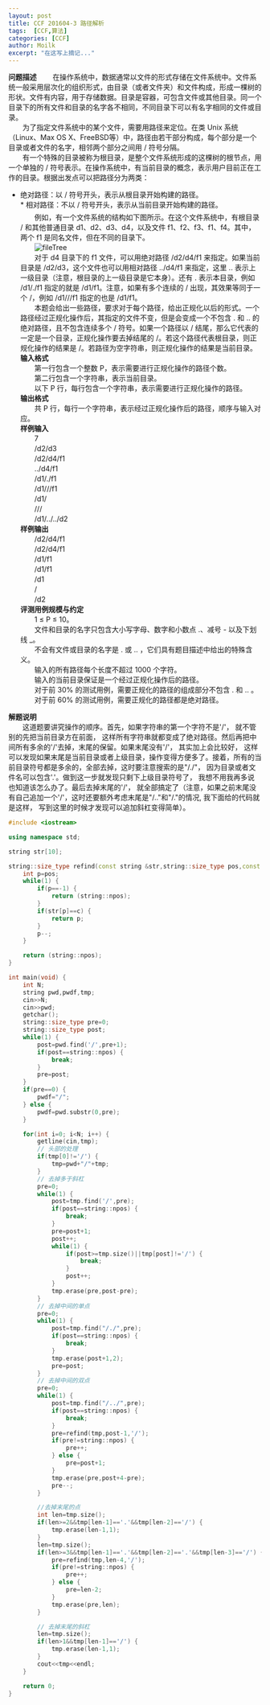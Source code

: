 ```yaml
---
layout: post
title: CCF 201604-3 路径解析
tags:  [CCF,算法]
categories: [CCF]
author: Moilk
excerpt: "在这写上摘记..."
---
```


**问题描述**
　　在操作系统中，数据通常以文件的形式存储在文件系统中。文件系统一般采用层次化的组织形式，由目录（或者文件夹）和文件构成，形成一棵树的形状。文件有内容，用于存储数据。目录是容器，可包含文件或其他目录。同一个目录下的所有文件和目录的名字各不相同，不同目录下可以有名字相同的文件或目录。  
　　为了指定文件系统中的某个文件，需要用路径来定位。在类 Unix 系统（Linux、Max OS X、FreeBSD等）中，路径由若干部分构成，每个部分是一个目录或者文件的名字，相邻两个部分之间用 / 符号分隔。  
　　有一个特殊的目录被称为根目录，是整个文件系统形成的这棵树的根节点，用一个单独的 / 符号表示。在操作系统中，有当前目录的概念，表示用户目前正在工作的目录。根据出发点可以把路径分为两类：  
* 绝对路径：以 / 符号开头，表示从根目录开始构建的路径。  
* 相对路径：不以 / 符号开头，表示从当前目录开始构建的路径。  
　　例如，有一个文件系统的结构如下图所示。在这个文件系统中，有根目录 / 和其他普通目录 d1、d2、d3、d4，以及文件 f1、f2、f3、f1、f4。其中，两个 f1 是同名文件，但在不同的目录下。  
　　![fileTree]({{site.baseurl}}/assets/images/ccf/fileTree.png)  
　　对于 d4 目录下的 f1 文件，可以用绝对路径 /d2/d4/f1 来指定。如果当前目录是 /d2/d3，这个文件也可以用相对路径 ../d4/f1 来指定，这里 .. 表示上一级目录（注意，根目录的上一级目录是它本身）。还有 . 表示本目录，例如 /d1/./f1 指定的就是 /d1/f1。注意，如果有多个连续的 / 出现，其效果等同于一个 /，例如 /d1///f1 指定的也是 /d1/f1。  
　　本题会给出一些路径，要求对于每个路径，给出正规化以后的形式。一个路径经过正规化操作后，其指定的文件不变，但是会变成一个不包含 . 和 .. 的绝对路径，且不包含连续多个 / 符号。如果一个路径以 / 结尾，那么它代表的一定是一个目录，正规化操作要去掉结尾的 /。若这个路径代表根目录，则正规化操作的结果是 /。若路径为空字符串，则正规化操作的结果是当前目录。  
**输入格式**  
　　第一行包含一个整数 P，表示需要进行正规化操作的路径个数。  
　　第二行包含一个字符串，表示当前目录。  
　　以下 P 行，每行包含一个字符串，表示需要进行正规化操作的路径。  
**输出格式**  
　　共 P 行，每行一个字符串，表示经过正规化操作后的路径，顺序与输入对应。  
**样例输入**  
　　7  
　　/d2/d3  
　　/d2/d4/f1  
　　../d4/f1  
　　/d1/./f1  
　　/d1///f1  
　　/d1/  
　　///  
　　/d1/../../d2  
**样例输出**  
　　/d2/d4/f1  
　　/d2/d4/f1  
　　/d1/f1  
　　/d1/f1  
　　/d1  
　　/  
　　/d2  
**评测用例规模与约定**  
　　1 ≤ P ≤ 10。  
　　文件和目录的名字只包含大小写字母、数字和小数点 .、减号 - 以及下划线 _。  
　　不会有文件或目录的名字是 . 或 .. ，它们具有题目描述中给出的特殊含义。  
　　输入的所有路径每个长度不超过 1000 个字符。  
　　输入的当前目录保证是一个经过正规化操作后的路径。  
　　对于前 30% 的测试用例，需要正规化的路径的组成部分不包含 . 和 .. 。  
　　对于前 60% 的测试用例，需要正规化的路径都是绝对路径。  

**解题说明**  
　　这道题要讲究操作的顺序。首先，如果字符串的第一个字符不是'/'， 就不管别的先把当前目录方在前面， 这样所有字符串就都变成了绝对路径。然后再把中间所有多余的'/'去掉，末尾的保留。如果末尾没有'/'， 其实加上会比较好， 这样可以发现如果末尾是当前目录或者上级目录，操作变得方便多了。接着，所有的当前目录符号都是多余的，全部去掉，这时要注意搜索的是"/./"， 因为目录或者文件名可以包含'.'。做到这一步就发现只剩下上级目录符号了， 我想不用我再多说也知道该怎么办了。最后去掉末尾的'/'， 就全部搞定了（注意，如果之前末尾没有自己追加一个'/'，这时还要额外考虑末尾是"/.."和"/."的情况, 我下面给的代码就是这样， 写到这里的时候才发现可以追加斜杠变得简单）。  

```cpp
#include <iostream>

using namespace std;

string str[10];

string::size_type refind(const string &str,string::size_type pos,const char c) {
	int p=pos;
	while(1) {
		if(p==-1) {
			return (string::npos);
		}
		if(str[p]==c) {
			return p;
		}
		p--;
	}

	return (string::npos);
}

int main(void) {
	int N;
	string pwd,pwdf,tmp;
	cin>>N;
	cin>>pwd;
	getchar();
	string::size_type pre=0;
	string::size_type post;
	while(1) {
		post=pwd.find('/',pre+1);
		if(post==string::npos) {
			break;
		}
		pre=post;
	}
	if(pre==0) {
		pwdf="/";
	} else {
		pwdf=pwd.substr(0,pre);
	}

	for(int i=0; i<N; i++) {
		getline(cin,tmp);
		// 头部的处理
		if(tmp[0]!='/') {
			tmp=pwd+"/"+tmp;
		}
		// 去掉多于斜杠
		pre=0;
		while(1) {
			post=tmp.find('/',pre);
			if(post==string::npos) {
				break;
			}
			pre=post+1;
			post++;
			while(1) {
				if(post>=tmp.size()||tmp[post]!='/') {
					break;
				}
				post++;
			}
			tmp.erase(pre,post-pre);
		}
		// 去掉中间的单点
		pre=0;
		while(1) {
			post=tmp.find("/./",pre);
			if(post==string::npos) {
				break;
			}
			tmp.erase(post+1,2);
			pre=post;
		}
		// 去掉中间的双点
		pre=0;
		while(1) {
			post=tmp.find("/../",pre);
			if(post==string::npos) {
				break;
			}
			pre=refind(tmp,post-1,'/');
			if(pre!=string::npos) {
				pre++;
			} else {
				pre=post+1;
			}
			tmp.erase(pre,post+4-pre);
			pre--;
		}

		//去掉末尾的点
		int len=tmp.size();
		if(len>=2&&tmp[len-1]=='.'&&tmp[len-2]=='/') {
			tmp.erase(len-1,1);
		}
		len=tmp.size();
		if(len>=3&&tmp[len-1]=='.'&&tmp[len-2]=='.'&&tmp[len-3]=='/') {
			pre=refind(tmp,len-4,'/');
			if(pre!=string::npos) {
				pre++;
			} else {
				pre=len-2;
			}
			tmp.erase(pre,len);
		}

		// 去掉末尾的斜杠
		len=tmp.size();
		if(len>1&&tmp[len-1]=='/') {
			tmp.erase(len-1,1);
		}
		cout<<tmp<<endl;
	}

	return 0;
}
```